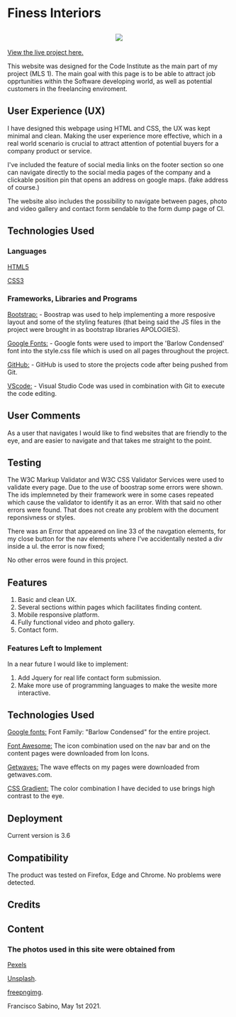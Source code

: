 # Finess Interiors

<h2 align="center"><img src=https://github.com/fdasabino/Finess_Interios/blob/main/assets/images/Frames/Frames.png></h2>

[View the live project here.](https://fdasabino.github.io/Finess_Interios/index.html)

This website was designed for the Code Institute as the main part of my project (MLS 1).
The main goal with this page is to be able to attract job opprtunities within the Software developing world, as well as potential customers in the freelancing enviroment.

## User Experience (UX)

I have designed this webpage using HTML and CSS, the UX was kept minimal and clean. Making the user experience more effective, which in a real world scenario is crucial to attract attention of potential buyers for a company product or service.

I've included the feature of social media links on the footer section so one can navigate directly to the social media pages of the company and a clickable position pin that opens an address on google maps. (fake address of course.)

The website also includes the possibility to navigate between pages, photo and video gallery and contact form sendable to the form dump page of CI.

## Technologies Used

### Languages

[HTML5](https://en.wikipedia.org/wiki/HTML5)

[CSS3](https://en.wikipedia.org/wiki/Cascading_Style_Sheets)

### Frameworks, Libraries and Programs

[Bootstrap:](https://getbootstrap.com/) - Boostrap was used to help implementing a more resposive layout and some of the styling features (that being said the JS files in the project were brought in as bootstrap libraries APOLOGIES).

[Google Fonts:](https://fonts.google.com/) - Google fonts were used to import the 'Barlow Condensed' font into the style.css file which is used on all pages throughout the project.

[GitHub:](https://github.com/) - GitHub is used to store the projects code after being pushed from Git.

[VScode:](https://code.visualstudio.com/) - Visual Studio Code was used in combination with Git to execute the code editing.

## User Comments

As a user that navigates I would like to find websites that are friendly to the eye, and are easier to navigate and that takes me straight to the point.

## Testing

The W3C Markup Validator and W3C CSS Validator Services were used to validate every page. Due to the use of boostrap some errors were shown. The ids implemneted by their framework were in some cases repeated which cause the validator to identify it as an error. With that said no other errors were found. That does not create any problem with the document reponsivness or styles.

There was an Error that appeared on line 33 of the navgation elements, for my close button for the nav elements where I've accidentally nested a div inside a ul. the error is now fixed;

No other erros were found in this project.

## Features

1. Basic and clean UX.
2. Several sections within pages which facilitates finding content.
3. Mobile responsive platform.
4. Fully functional video and photo gallery.
5. Contact form.

### Features Left to Implement

In a near future I would like to implement:

1. Add Jquery for real life contact form submission.
2. Make more use of programming languages to make the wesite more interactive.

## Technologies Used

[Google fonts:](https://fonts.google.com/)
Font Family: "Barlow Condensed" for the entire project.

[Font Awesome:](https://fontawesome.com/)
The icon combination used on the nav bar and on the content pages were downloaded from Ion Icons.

[Getwaves:](https://getwaves.io/)
The wave effects on my pages were downloaded from getwaves.com.

[CSS Gradient:](https://cssgradient.io/)
The color combination I have decided to use brings high contrast to the eye.

## Deployment

Current version is 3.6

## Compatibility

The product was tested on Firefox, Edge and Chrome. No problems were detected.

## Credits

## Content

### The photos used in this site were obtained from

[Pexels](https://www.pexels.com/)

[Unsplash](https://www.unsplash.com/).

[freepngimg](https://freepngimg.com/).

Francisco Sabino, May 1st 2021.
